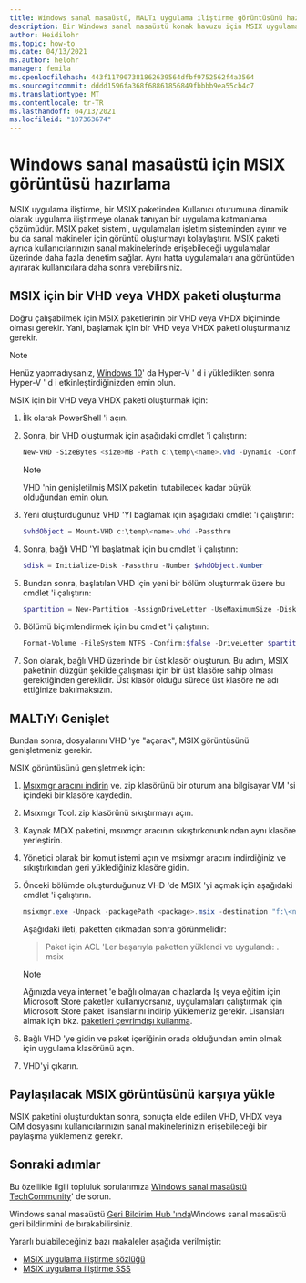 ```yaml
---
title: Windows sanal masaüstü, MALTı uygulama iliştirme görüntüsünü hazırlama-Azure
description: Bir Windows sanal masaüstü konak havuzu için MSIX uygulama iliştirme görüntüsü oluşturma.
author: Heidilohr
ms.topic: how-to
ms.date: 04/13/2021
ms.author: helohr
manager: femila
ms.openlocfilehash: 443f117907381862639564dfbf9752562f4a3564
ms.sourcegitcommit: dddd1596fa368f68861856849fbbbb9ea55cb4c7
ms.translationtype: MT
ms.contentlocale: tr-TR
ms.lasthandoff: 04/13/2021
ms.locfileid: "107363674"
---
```

# <a name="prepare-an-msix-image-for-windows-virtual-desktop"></a>Windows sanal masaüstü için MSIX görüntüsü hazırlama

MSIX uygulama iliştirme, bir MSIX paketinden Kullanıcı oturumuna dinamik olarak uygulama iliştirmeye olanak tanıyan bir uygulama katmanlama çözümüdür. MSIX paket sistemi, uygulamaları işletim sisteminden ayırır ve bu da sanal makineler için görüntü oluşturmayı kolaylaştırır. MSIX paketi ayrıca kullanıcılarınızın sanal makinelerinde erişebileceği uygulamalar üzerinde daha fazla denetim sağlar. Aynı hatta uygulamaları ana görüntüden ayırarak kullanıcılara daha sonra verebilirsiniz.

## <a name="create-a-vhd-or-vhdx-package-for-msix"></a>MSIX için bir VHD veya VHDX paketi oluşturma

Doğru çalışabilmek için MSIX paketlerinin bir VHD veya VHDX biçiminde olması gerekir. Yani, başlamak için bir VHD veya VHDX paketi oluşturmanız gerekir.

>[!NOTE]
>Henüz yapmadıysanız, [Windows 10](/virtualization/hyper-v-on-windows/quick-start/enable-hyper-v)' da Hyper-V ' d i yükledikten sonra Hyper-V ' d i etkinleştirdiğinizden emin olun.

MSIX için bir VHD veya VHDX paketi oluşturmak için:

1. İlk olarak PowerShell 'i açın.
2. Sonra, bir VHD oluşturmak için aşağıdaki cmdlet 'i çalıştırın:

    ```powershell
    New-VHD -SizeBytes <size>MB -Path c:\temp\<name>.vhd -Dynamic -Confirm:$false
    ```

    >[!NOTE]
    > VHD 'nin genişletilmiş MSIX paketini tutabilecek kadar büyük olduğundan emin olun.

3. Yeni oluşturduğunuz VHD 'YI bağlamak için aşağıdaki cmdlet 'i çalıştırın:

    ```powershell
    $vhdObject = Mount-VHD c:\temp\<name>.vhd -Passthru
    ```

4. Sonra, bağlı VHD 'YI başlatmak için bu cmdlet 'i çalıştırın:

    ```powershell
    $disk = Initialize-Disk -Passthru -Number $vhdObject.Number
    ```

5. Bundan sonra, başlatılan VHD için yeni bir bölüm oluşturmak üzere bu cmdlet 'i çalıştırın:

    ```powershell
    $partition = New-Partition -AssignDriveLetter -UseMaximumSize -DiskNumber $disk.Number
    ```

6. Bölümü biçimlendirmek için bu cmdlet 'i çalıştırın:

    ```powershell
    Format-Volume -FileSystem NTFS -Confirm:$false -DriveLetter $partition.DriveLetter -Force
    ```

7. Son olarak, bağlı VHD üzerinde bir üst klasör oluşturun. Bu adım, MSIX paketinin düzgün şekilde çalışması için bir üst klasöre sahip olması gerektiğinden gereklidir. Üst klasör olduğu sürece üst klasöre ne adı ettiğinize bakılmaksızın.

## <a name="expand-msix"></a>MALTıYı Genişlet

Bundan sonra, dosyalarını VHD 'ye "açarak", MSIX görüntüsünü genişletmeniz gerekir.

MSIX görüntüsünü genişletmek için:

1. [Msıxmgr aracını indirin](https://aka.ms/msixmgr) ve. zip klasörünü bir oturum ana bilgisayar VM 'si içindeki bir klasöre kaydedin.

2. Msıxmgr Tool. zip klasörünü sıkıştırmayı açın.

3. Kaynak MDıX paketini, msıxmgr aracının sıkıştırkonunkından aynı klasöre yerleştirin.

4. Yönetici olarak bir komut istemi açın ve msixmgr aracını indirdiğiniz ve sıkıştırkından geri yüklediğiniz klasöre gidin.

5. Önceki bölümde oluşturduğunuz VHD 'de MSIX 'yi açmak için aşağıdaki cmdlet 'i çalıştırın.

    ```powershell
    msixmgr.exe -Unpack -packagePath <package>.msix -destination "f:\<name of folder you created earlier>" -applyacls
    ```

    Aşağıdaki ileti, paketten çıkmadan sonra görünmelidir:

    > Paket için ACL 'Ler başarıyla paketten yüklendi ve uygulandı: <package name> . msix

    >[!NOTE]
    > Ağınızda veya internet 'e bağlı olmayan cihazlarda Iş veya eğitim için Microsoft Store paketler kullanıyorsanız, uygulamaları çalıştırmak için Microsoft Store paket lisanslarını indirip yüklemeniz gerekir. Lisansları almak için bkz. [paketleri çevrimdışı kullanma](app-attach.md#use-packages-offline).

6. Bağlı VHD 'ye gidin ve paket içeriğinin orada olduğundan emin olmak için uygulama klasörünü açın.

7. VHD'yi çıkarın.

## <a name="upload-msix-image-to-share"></a>Paylaşılacak MSIX görüntüsünü karşıya yükle

MSIX paketini oluşturduktan sonra, sonuçta elde edilen VHD, VHDX veya CıM dosyasını kullanıcılarınızın sanal makinelerinizin erişebileceği bir paylaşıma yüklemeniz gerekir.

## <a name="next-steps"></a>Sonraki adımlar

Bu özellikle ilgili topluluk sorularımıza [Windows sanal masaüstü TechCommunity](https://techcommunity.microsoft.com/t5/Windows-Virtual-Desktop/bd-p/WindowsVirtualDesktop)' de sorun.

Windows sanal masaüstü [Geri Bildirim Hub 'ında](https://support.microsoft.com/help/4021566/windows-10-send-feedback-to-microsoft-with-feedback-hub-app)Windows sanal masaüstü geri bildirimini de bırakabilirsiniz.

Yararlı bulabileceğiniz bazı makaleler aşağıda verilmiştir:

- [MSIX uygulama iliştirme sözlüğü](app-attach-glossary.md)
- [MSIX uygulama iliştirme SSS](app-attach-faq.md)